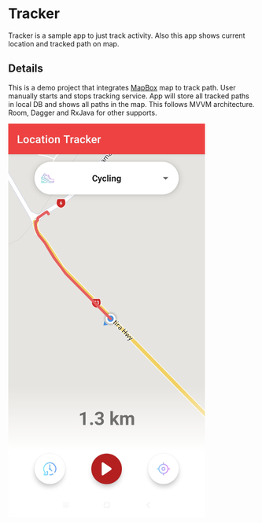 # Tracker

Tracker is a sample app to just track activity. Also this app shows current location and tracked path on map.

## Details

This is a demo project that integrates [MapBox](https://www.mapbox.com/) map to track path. User manually starts and stops tracking service. App will store all tracked paths in local DB and shows all paths in the map.
This follows MVVM architecture. 
Room, Dagger and RxJava for other supports.

![Sample Tracker Path](https://github.com/devvision/tracker/blob/master/sample_track.jpg)
